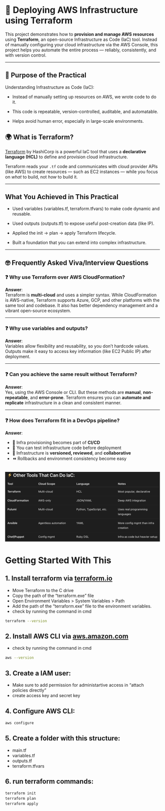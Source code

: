 # 🚀 Deploying AWS Infrastructure using Terraform

This project demonstrates how to **provision and manage AWS resources** using **Terraform**, an open-source Infrastructure as Code (IaC) tool. Instead of manually configuring your cloud infrastructure via the AWS Console, this project helps you automate the entire process — reliably, consistently, and with version control.

---

## 🎯 Purpose of the Practical

Understanding Infrastructure as Code (IaC):
- Instead of manually setting up resources on AWS, we wrote code to do it.

- This code is repeatable, version-controlled, auditable, and automatable.

- Helps avoid human error, especially in large-scale environments.
## 🌍 What is Terraform?

[Terraform](https://developer.hashicorp.com/terraform) by HashiCorp is a powerful IaC tool that uses a **declarative language (HCL)** to define and provision cloud infrastructure.

Terraform reads your `.tf` code and communicates with cloud provider APIs (like AWS) to create resources — such as EC2 instances — while you focus on *what* to build, not *how* to build it.


---

## What You Achieved in This Practical

- Used variables (variables.tf, terraform.tfvars) to make code dynamic and reusable.

- Used outputs (outputs.tf) to expose useful post-creation data (like IP).

- Applied the init → plan → apply Terraform lifecycle.

- Built a foundation that you can extend into complex infrastructure.
---

## 🤓 Frequently Asked Viva/Interview Questions

### ❓ Why use Terraform over AWS CloudFormation?

**Answer**:  
Terraform is **multi-cloud** and uses a simpler syntax. While CloudFormation is AWS-native, Terraform supports Azure, GCP, and other platforms with the same tool and codebase. It also has better dependency management and a vibrant open-source ecosystem.

---

### ❓ Why use variables and outputs?

**Answer**:  
Variables allow flexibility and reusability, so you don’t hardcode values. Outputs make it easy to access key information (like EC2 Public IP) after deployment.

---

### ❓ Can you achieve the same result without Terraform?

**Answer**:  
Yes, using the AWS Console or CLI. But these methods are **manual**, **non-repeatable**, and **error-prone**. Terraform ensures you can **automate and replicate** infrastructure in a clean and consistent manner.

---

### ❓ How does Terraform fit in a DevOps pipeline?

**Answer**:
- 🔄 Infra provisioning becomes part of **CI/CD**
- 🧪 You can test infrastructure code before deployment
- 🎯 Infrastructure is **versioned, reviewed**, and **collaborative**
- ⏪ Rollbacks and environment consistency become easy


[![Comparison Image](./comparison.png)](./comparison.png)
---

# Getting Started With This

## 1. Install terraform via [terraform.io](https://developer.hashicorp.com/terraform/install)
- Move Terraform to the C drive
- Copy the path of the “terraform.exe” file
- Open Environment Variables > System Variables > Path
- Add the path of the “terraform.exe” file to the environment variables.
- check by running the command in cmd
```bash
terraform --version
```

## 2. Install AWS CLI via [aws.amazon.com](https://docs.aws.amazon.com/cli/latest/userguide/getting-started-install.html)
- check by running the command in cmd
```bash
aws --version
```

## 3. Create a IAM user:
- Make sure to add permission for administartive access in “attach policies directly” 
- create access key and secret key

## 4. Configure AWS CLI:
```bash
aws configure
```

## 5. Create a folder with this structure:
- main.tf
- variables.tf
- outputs.tf
- terraform.tfvars

## 6. run terraform commands:
```bash
terraform init
terraform plan
terraform apply
```
